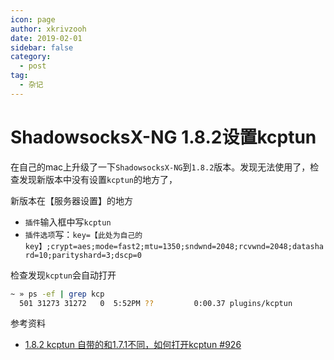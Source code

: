 ```yaml
---
icon: page
author: xkrivzooh
date: 2019-02-01
sidebar: false
category:
  - post
tag:
  - 杂记
---
```


# ShadowsocksX-NG 1.8.2设置kcptun

在自己的mac上升级了一下`ShadowsocksX-NG`到`1.8.2`版本。发现无法使用了，检查发现新版本中没有设置`kcptun`的地方了，

新版本在【服务器设置】的地方
- `插件`输入框中写`kcptun`
- `插件选项`写：`key=【此处为自己的key】;crypt=aes;mode=fast2;mtu=1350;sndwnd=2048;rcvwnd=2048;datashard=10;parityshard=3;dscp=0`

检查发现`kcptun`会自动打开

```bash
~ » ps -ef | grep kcp
  501 31273 31272   0  5:52PM ??         0:00.37 plugins/kcptun
```

参考资料
- [1.8.2 kcptun 自带的和1.7.1不同，如何打开kcptun #926](https://github.com/shadowsocks/ShadowsocksX-NG/issues/926)

<!-- @include: ../scaffolds/post_footer.md -->
